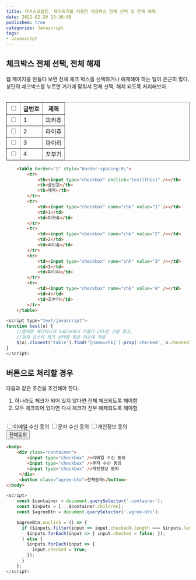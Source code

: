 ```yaml
---
title: 자바스크립트, 제이쿼리를 이용한 체크박스 전체 선택 및 전체 해제    
date: 2022-02-20 13:36:00 
published: true 
categories: Javascript 
tags:
- Javascript 
---
```


## 체크박스 전체 선택, 전체 해제       
웹 페이지를 만들다 보면 전체 체크 박스를 선택하거나 해제해야 하는 일이 은근히 많다. 상단의 체크박스를 누르면 거기에 맞춰서 전체 선택, 해제 되도록 처리해보자.  
<br />  
<table border="1" style="border-spacing:0;">
  <tr>
    <th><input type="checkbox" onclick="test(this)" /></th>
    <th>글번호</th>
    <th>제목</th>
  </tr>
  <tr>
    <td><input type="checkbox" name="chk" value="1" /></td>
    <td>1</td>
    <td>피카츄</td>
  </tr>
  <tr>
    <td><input type="checkbox" name="chk" value="2" /></td>
    <td>2</td>
    <td>라이츄</td>
  </tr>
  <tr>
    <td><input type="checkbox" name="chk" value="3" /></td>
    <td>3</td>
    <td>파이리</td>
  </tr>
  <tr>
    <td><input type="checkbox" name="chk" value="4" /></td>
    <td>4</td>
    <td>꼬부기</td>
  </tr>		
</table>

```html  
	<table border="1" style="border-spacing:0;">
		<tr>
			<th><input type="checkbox" onclick="test(this)" /></th>
			<th>글번호</th>
			<th>제목</th>
		</tr>
		<tr>
			<td><input type="checkbox" name="chk" value="1" /></td>
			<td>1</td>
			<td>피카츄</td>
		</tr>
		<tr>
			<td><input type="checkbox" name="chk" value="2" /></td>
			<td>2</td>
			<td>라이츄</td>
		</tr>
		<tr>
			<td><input type="checkbox" name="chk" value="3" /></td>
			<td>3</td>
			<td>파이리</td>
		</tr>
		<tr>
			<td><input type="checkbox" name="chk" value="4" /></td>
			<td>4</td>
			<td>꼬부기</td>
		</tr>		
	</table>
```
```javaScript 
<script type="text/javascript">
function test(o) {
	//클릭한 체크박스의 table에서 이름이 chk인 것을 찾고, 
	//현재 요소의 체크 상태를 찾은 대상에 적용
	$(o).closest('table').find('[name=chk]').prop('checked', o.checked);
}
</script>
```

## 버튼으로 처리할 경우  
다음과 같은 조건을 조건해야 한다.  
1. 하나라도 체크가 되어 있지 않다면 전체 체크되도록 해야함
2. 모두 체크되어 있다면 다시 체크가 전부 해제되도록 해야함  
<br />  
<div class="container">
	    <input type="checkbox" />이메일 수신 동의
	    <input type="checkbox" />문자 수신 동의
	    <input type="checkbox" />개인정보 동의
</div>  
<button class="agree-btn">전체동의</button>  
<br />  

  
```html  
<body>
	<div class="container">
	    <input type="checkbox" />이메일 수신 동의
	    <input type="checkbox" />문자 수신 동의
	    <input type="checkbox" />개인정보 동의
	 </div>
	 <button class="agree-btn">전체동의</button>
</body>
```
```javaScript  
<script>
    const $container = document.querySelector('.container');
    const $inputs = [...$container.children];
    const $agreeBtn = document.querySelector('.agree-btn');

    $agreeBtn.onclick = () => {
      if ($inputs.filter(input => input.checked).length === $inputs.length) {
        $inputs.forEach(input => { input.checked = false; });
      } else {
        $inputs.forEach(input => {
          input.checked = true;
        });
      }
    };
</script>
```